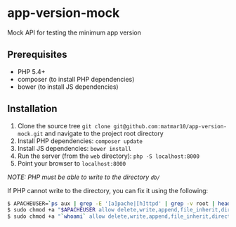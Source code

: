 
app-version-mock
================

Mock API for testing the minimum app version

Prerequisites
----

* PHP 5.4+
* composer (to install PHP dependencies)
* bower (to install JS dependencies)

Installation
----
1. Clone the source tree `git clone git@github.com:matmar10/app-version-mock.git` and navigate to the project root directory
2. Install PHP dependencies: `composer update`
3. Install JS dependencies: `bower install`
4. Run the server (from the `web` directory): `php -S localhost:8000`
5. Point your browser to `localhost:8000`

*NOTE: PHP must be able to write to the directory `db/`* 

If PHP cannot write to the directory, you can fix it using the following:

```bash
$ APACHEUSER=`ps aux | grep -E '[a]pache|[h]ttpd' | grep -v root | head -1 | cut -d\  -f1`
$ sudo chmod +a "$APACHEUSER allow delete,write,append,file_inherit,directory_inherit" db
$ sudo chmod +a "`whoami` allow delete,write,append,file_inherit,directory_inherit" db
```

